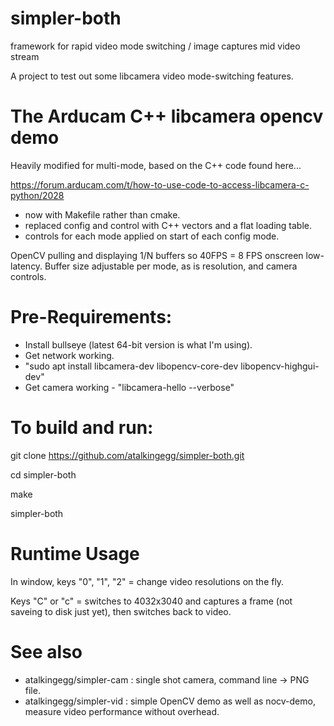 # simpler-both
framework for rapid video mode switching / image captures mid video stream

A project to test out some libcamera video mode-switching features.

# The Arducam C++ libcamera opencv demo
Heavily modified for multi-mode, based on the C++ code found here...

https://forum.arducam.com/t/how-to-use-code-to-access-libcamera-c-python/2028

* now with Makefile rather than cmake.
* replaced config and control with C++ vectors and a flat loading table.
* controls for each mode applied on start of each config mode.

OpenCV pulling and displaying 1/N buffers so 40FPS = 8 FPS onscreen low-latency.
Buffer size adjustable per mode, as is resolution, and camera controls.

# Pre-Requirements:
* Install bullseye (latest 64-bit version is what I'm using).
* Get network working.
* "sudo apt install libcamera-dev libopencv-core-dev libopencv-highgui-dev"
* Get camera working - "libcamera-hello --verbose"

# To build and run:

git clone https://github.com/atalkingegg/simpler-both.git

cd simpler-both

make

simpler-both

# Runtime Usage
In window, keys "0", "1", "2" = change video resolutions on the fly.

Keys "C" or "c" = switches to 4032x3040 and captures a frame (not saveing to disk just yet), then switches back to video.

# See also 

* atalkingegg/simpler-cam : single shot camera, command line -> PNG file.
* atalkingegg/simpler-vid : simple OpenCV demo as well as nocv-demo, measure video performance without overhead.


